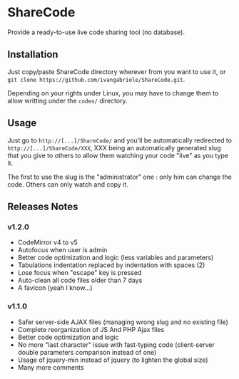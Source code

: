 ShareCode
=========

Provide a ready-to-use live code sharing tool (no database).

Installation
------------

Just copy/paste ShareCode directory wherever from you want to use it,
or `git clone https://github.com/ivangabriele/ShareCode.git`.

Depending on your rights under Linux, you may have to change them to allow writting under the `codes/` directory.

Usage
-----

Just go to `http://[...]/ShareCode/` and you'll be automatically redirected to `http://[...]/ShareCode/XXX`, XXX being an automatically generated slug that you give to others to allow them watching your code "live" as you type it.

The first to use the slug is the "administrator" one : only him can change the code. Others can only watch and copy it.

Releases Notes
--------------

### v1.2.0
* CodeMirror v4 to v5
* Autofocus when user is admin
* Better code optimization and logic (less variables and parameters)
* Tabulations indentation replaced by indentation with spaces (2)
* Lose focus when "escape" key is pressed
* Auto-clean all code files older than 7 days
* A favicon (yeah I know...)

### v1.1.0
* Safer server-side AJAX files (managing wrong slug and no existing file)
* Complete reorganization of JS And PHP Ajax files
* Better code optimization and logic
* No more "last character" issue with fast-typing code (client-server double parameters comparison instead of one)
* Usage of jquery-min instead of jquery (to lighten the global size)
* Many more comments
